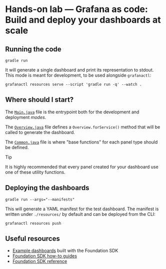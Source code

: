 # Hands-on lab — Grafana as code: Build and deploy your dashboards at scale

## Running the code

```shell
gradle run 
```

It will generate a single dashboard and print its representation to stdout.
This mode is meant for development, to be used alongside `grafanactl`:

```shell
grafanactl resources serve --script 'gradle run -q' --watch .
```

## Where should I start?

The [`Main.java`](./src/main/java/lab/Main.java) file is the entrypoint both for the development and
deployment *modes*.

The [`Overview.java`](./src/main/java/lab/Overview.java) file defines a `Overview.forService()`
method that will be called to generate the dashboard.

The [`Common.java`](./src/main/java/lab/Common.java) file is where "base functions" for each panel type should be defined.

> [!TIP]
> It is highly recommended that every panel created for your dashboard use one
> of these utility functions.

## Deploying the dashboards

```shell
gradle run --args="--manifests"
```

This will generate a YAML manifest for the test dashboard.
The manifest is written under `./resources/` by default and can be deployed
from the CLI:

```shell
grafanactl resources push
```

## Useful resources

* [Example dashboards](https://github.com/grafana/grafana-foundation-sdk/tree/main/examples/java) built with the Foundation SDK
* [Foundation SDK how-to guides](https://grafana.github.io/grafana-foundation-sdk/v11.6.x+cog-v0.0.x/java/How-To/building-a-dashboard/)
* [Foundation SDK reference](https://grafana.github.io/grafana-foundation-sdk/v11.6.x+cog-v0.0.x/java/Reference/)
